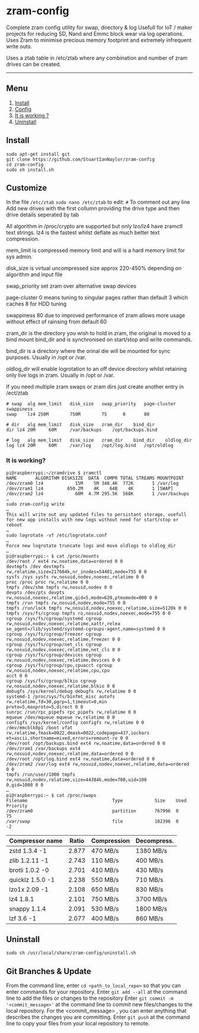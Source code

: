 # zram-config
Complete zram config utility for swap, directory &amp; log 
Usefull for IoT / maker projects for reducing SD, Nand and Emmc block wear via log operations.
Uses Zram to minimise precious memory footprint and extremely infrequent write outs.

Uses a ztab table in /etc/ztab where any combination and number of zram drives can be created.

_____
## Menu
1. [Install](#install)
2. [Config](#config)
3. [It is working ?](#it-is-working)
4. [Uninstall](#uninstall-)

## Install
    sudo apt-get install git
    git clone https://github.com/StuartIanNaylor/zram-config
    cd zram-config
    sudo sh install.sh
    

## Customize
In the file `/etc/ztab` `sudo nano /etc/ztab` to edit:
`#` To comment out any line
Add new drives with the first collumn providing the drive type and then drive details seperated by tab

All algorithm in /proc/crypto are supported but only lzo/lz4 have zramctl text strings.
lz4 is the fastest whilst deflate as much better text compression.

mem_limit is compressed memory limit and will is a hard memory limit for sys admin.

disk_size is virtual uncompressed size approx 220-450% depending on algorithm and input file

swap_priority set zram over alternative swap devices

page-cluster 0 means tuning to singular pages rather than default 3 which caches 8 for HDD tuning

swappiness 80 due to improved performance of zram allows more usage without effect of rainsing from default 60

zram_dir is the directory you wish to hold in zram, the original is moved to a bind mount bind_dir and is synchronised on start/stop and write commands.

bind_dir is a directory where the orinal die will be mounted for sync purposes. Usually in /opt or /var.

oldlog_dir will enable logrotation to an off device directory whilst retaining only live logs in zram.  Usually in /opt or /var.

If you need multiple zram swaps or zram dirs just create another entry in /ect/ztab
```
# swap	alg	mem_limit	disk_size	swap_priority	page-cluster	swappiness
swap	lz4	250M		750M		75		0		80

# dir	alg	mem_limit	disk_size	zram_dir	bind_dir
dir	lz4	20M		60M		/var/backups	/opt/backups.bind

# log	alg	mem_limit	disk_size	zram_dir	bind_dir	oldlog_dir
log	lz4	20M		60M		/var/log	/opt/log.bind	/opt/oldlog
```



### It is working?
```
pi@raspberrypi:~/zramdrive $ zramctl
NAME       ALGORITHM DISKSIZE  DATA  COMPR TOTAL STREAMS MOUNTPOINT
/dev/zram0 lz4            15M    5M 348.4K  772K       1 /var/log
/dev/zram1 lz4         650.2M    4K    64B    4K       1 [SWAP]
/dev/zram2 lz4            60M  4.7M 295.5K  568K       1 /var/backups
…
sudo zram-config write
…
This will write out any updated files to persistant storage, usefull for new app installs with new logs without need for start/stop or reboot
…
sudo logrotate -vf /etc/logrotate.conf
…
Force new logrotate truncate logs and move oldlogs to oldlog_dir
…
pi@raspberrypi:~ $ cat /proc/mounts
/dev/root / ext4 rw,noatime,data=ordered 0 0
devtmpfs /dev devtmpfs rw,relatime,size=217604k,nr_inodes=54401,mode=755 0 0
sysfs /sys sysfs rw,nosuid,nodev,noexec,relatime 0 0
proc /proc proc rw,relatime 0 0
tmpfs /dev/shm tmpfs rw,nosuid,nodev 0 0
devpts /dev/pts devpts rw,nosuid,noexec,relatime,gid=5,mode=620,ptmxmode=000 0 0
tmpfs /run tmpfs rw,nosuid,nodev,mode=755 0 0
tmpfs /run/lock tmpfs rw,nosuid,nodev,noexec,relatime,size=5120k 0 0
tmpfs /sys/fs/cgroup tmpfs ro,nosuid,nodev,noexec,mode=755 0 0
cgroup /sys/fs/cgroup/systemd cgroup rw,nosuid,nodev,noexec,relatime,xattr,relea                                       se_agent=/lib/systemd/systemd-cgroups-agent,name=systemd 0 0
cgroup /sys/fs/cgroup/freezer cgroup rw,nosuid,nodev,noexec,relatime,freezer 0 0
cgroup /sys/fs/cgroup/net_cls cgroup rw,nosuid,nodev,noexec,relatime,net_cls 0 0
cgroup /sys/fs/cgroup/devices cgroup rw,nosuid,nodev,noexec,relatime,devices 0 0
cgroup /sys/fs/cgroup/cpu,cpuacct cgroup rw,nosuid,nodev,noexec,relatime,cpu,cpu                                       acct 0 0
cgroup /sys/fs/cgroup/blkio cgroup rw,nosuid,nodev,noexec,relatime,blkio 0 0
debugfs /sys/kernel/debug debugfs rw,relatime 0 0
systemd-1 /proc/sys/fs/binfmt_misc autofs rw,relatime,fd=30,pgrp=1,timeout=0,min                                       proto=5,maxproto=5,direct 0 0
sunrpc /run/rpc_pipefs rpc_pipefs rw,relatime 0 0
mqueue /dev/mqueue mqueue rw,relatime 0 0
configfs /sys/kernel/config configfs rw,relatime 0 0
/dev/mmcblk0p1 /boot vfat rw,relatime,fmask=0022,dmask=0022,codepage=437,iochars                                       et=ascii,shortname=mixed,errors=remount-ro 0 0
/dev/root /opt/backups.bind ext4 rw,noatime,data=ordered 0 0
/dev/zram1 /var/backups ext4 rw,nosuid,nodev,noexec,relatime,data=ordered 0 0
/dev/root /opt/log.bind ext4 rw,noatime,data=ordered 0 0
/dev/zram2 /var/log ext4 rw,nosuid,nodev,noexec,relatime,data=ordered 0 0
tmpfs /run/user/1000 tmpfs rw,nosuid,nodev,relatime,size=44384k,mode=700,uid=100                                       0,gid=1000 0 0
…
pi@raspberrypi:~ $ cat /proc/swaps
Filename                                Type            Size    Used    Priority
/dev/zram0                              partition       767996  0       75
/var/swap                               file            102396  0       -2

```



| Compressor name	     | Ratio	| Compression | Decompress. |
|------------------------|----------|-------------|-------------|
|zstd 1.3.4 -1	         | 2.877	| 470 MB/s	  | 1380 MB/s   |
|zlib 1.2.11 -1	         | 2.743    | 110 MB/s    | 400 MB/s    |
|brotli 1.0.2 -0	     | 2.701	| 410 MB/s	  | 430 MB/s    |
|quicklz 1.5.0 -1	     | 2.238	| 550 MB/s	  | 710 MB/s    |
|lzo1x 2.09 -1	         | 2.108	| 650 MB/s	  | 830 MB/s    |
|lz4 1.8.1	             | 2.101    | 750 MB/s    | 3700 MB/s   |
|snappy 1.1.4	         | 2.091	| 530 MB/s	  | 1800 MB/s   |
|lzf 3.6 -1	             | 2.077	| 400 MB/s	  | 860 MB/s    |


## Uninstall
```
sudo sh /usr/local/share/zram-config/uninstall.sh
```


## Git Branches & Update
From the command line, enter `cd <path_to_local_repo>` so that you can enter commands for your repository.
Enter `git add --all` at the command line to add the files or changes to the repository
Enter `git commit -m '<commit_message>'` at the command line to commit new files/changes to the local repository. For the <commit_message> , you can enter anything that describes the changes you are committing.
Enter `git push`  at the command line to copy your files from your local repository to remote.
